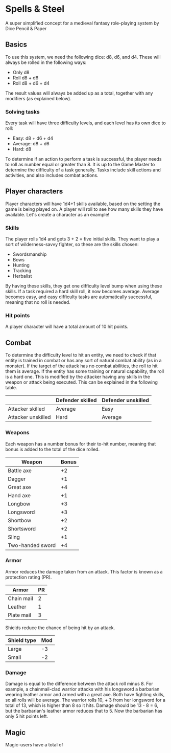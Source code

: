 # Spells & Steel
A super simplified concept for a medieval fantasy role-playing system
by Dice Pencil & Paper

## Basics
To use this system, we need the following dice: d8, d6, and d4. These will always be rolled in the following ways:

* Only d8
* Roll d8 + d6
* Roll d8 + d6 + d4

The result values will always be added up as a total, together with any modifiers (as explained below).

### Solving tasks
Every task will have three difficulty levels, and each level has its own dice to roll:

* Easy: d8 + d6 + d4
* Average: d8 + d6
* Hard: d8

To determine if an action to perform a task is successful, the player needs to roll as number equal or greater than 8. It is up to the Game Master to determine the difficulty of a task generally. Tasks include skill actions and activities, and also includes combat actions.

## Player characters
Player characters will have 1d4+1 skills available, based on the setting the game is being played on. A player will roll to see how many skills they have available. Let's create a character as an example!

### Skills
The player rolls 1d4 and gets 3 + 2 = five initial skills. They want to play a sort of wilderness-savvy fighter, so these are the skills chosen:

* Swordsmanship
* Bows
* Hunting
* Tracking
* Herbalist

By having these skills, they get one difficulty level bump when using these skills. If a task required a hard skill roll, it now becomes average. Average becomes easy, and easy difficulty tasks are automatically successful, meaning that no roll is needed.

### Hit points
A player character will have a total amount of 10 hit points.

## Combat
To determine the difficulty level to hit an entity, we need to check if that entity is trained in combat or has any sort of natural combat ability (as in a monster). If the target of the attack has no combat abilities, the roll to hit them is average. If the entity has some training or natural capability, the roll is a hard one. This is modified by the attacker having any skills in the weapon or attack being executed. This can be explained in the following table.

|                    | Defender skilled | Defender unskilled |
|--------------------|------------------|--------------------|
| Attacker skilled   | Average          | Easy               |
| Attacker unskilled | Hard             | Average            |

### Weapons
Each weapon has a number bonus for their to-hit number, meaning that bonus is added to the total of the dice rolled.

| Weapon             | Bonus |
|--------------------|-------|
| Battle axe         | +2    |
| Dagger             | +1    |
| Great axe          | +4    |
| Hand axe           | +1    |
| Longbow            | +3    |
| Longsword          | +3    |
| Shortbow           | +2    |
| Shortsword         | +2    |
| Sling              | +1    |
| Two-handed sword   | +4    |

### Armor
Armor reduces the damage taken from an attack. This factor is known as a protection rating (PR). 

| Armor         | PR |
|---------------|----|
| Chain mail    | 2  |
| Leather       | 1  |
| Plate mail    | 3  |

Shields reduce the chance of being hit by an attack.

| Shield type   | Mod |
|---------------|-----|
| Large         | -3  |
| Small         | -2  |

### Damage
Damage is equal to the difference between the attack roll minus 8. For example, a chainmail-clad warrior attacks with his longsword a barbarian wearing leather armor and armed with a great axe. Both have fighting skills, so all rolls will be average. The warrior rolls 10, + 3 from her longsword for a total of 13, which is higher than 8 so it hits. Damage should be 13 - 8 = 6, but the barbarian's leather armor reduces that to 5. Now the barbarian has only 5 hit points left.

## Magic
Magic-users have a total of 
